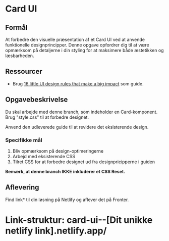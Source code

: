 # **Card UI**

## Formål

At forbedre den visuelle præsentation af et Card UI ved at anvende funktionelle designprincipper. Denne opgave opfordrer dig til at være opmærksom på detaljerne i din styling for at maksimere både æstetikken og læsbarheden.

## Ressourcer

- Brug [16 little UI design rules that make a big impact](https://www.adhamdannaway.com/blog/ui-design/16-ui-design-rules) som guide.

## Opgavebeskrivelse

Du skal arbejde med denne branch, som indeholder en Card-komponent. Brug "style.css" til at forbedre designet.

Anvend den udleverede guide til at revidere det eksisterende design.

### Specifikke mål

1. Bliv opmærksom på design-optimeringerne
2. Arbejd med eksisterende CSS
3. Tilret CSS for at forbedre designet ud fra designpricipperne i guiden

**Bemærk, at denne branch IKKE inkluderer et CSS Reset.**

## Aflevering

Find link\* til din løsning på Netlify og aflever det på Fronter.

# Link-struktur: **card-ui--**[Dit unikke netlify link].netlify.app/
